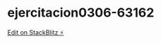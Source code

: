 # ejercitacion0306-63162

[Edit on StackBlitz ⚡️](https://stackblitz.com/edit/ejercitacion0306-63162)